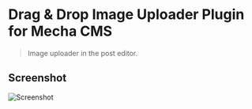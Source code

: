 Drag &amp; Drop Image Uploader Plugin for Mecha CMS
===================================================

> Image uploader in the post editor.

Screenshot
----------

![Screenshot](http://lh3.googleusercontent.com/-MxNf7eM95II/VYeOao5bo2I/AAAAAAAACv4/PJPTBxV3QEE/s1600/drag-and-drop-image-uploader-plugin-for-mecha-cms.gif)